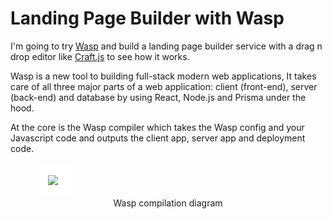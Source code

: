 # Landing Page Builder with Wasp

I'm going to try [Wasp](https://github.com/wasp-lang/wasp) and build a landing page builder service with a drag n drop editor like [Craft.js](https://github.com/prevwong/craft.js) to see how it works.

Wasp is a new tool to building full-stack modern web applications, It takes care of all three major parts of a web application: client (front-end), server (back-end) and database by using React, Node.js and Prisma under the hood.

At the core is the Wasp compiler which takes the Wasp config and your Javascript code and outputs the client app, server app and deployment code.

<figure>
  <img style="background:#fff;padding:20px" src="https://wasp-lang.dev/img/lp/wasp-compilation-diagram.png"/>
  <figcaption style="text-align:center">Wasp compilation diagram</figcaption>
</figure>
